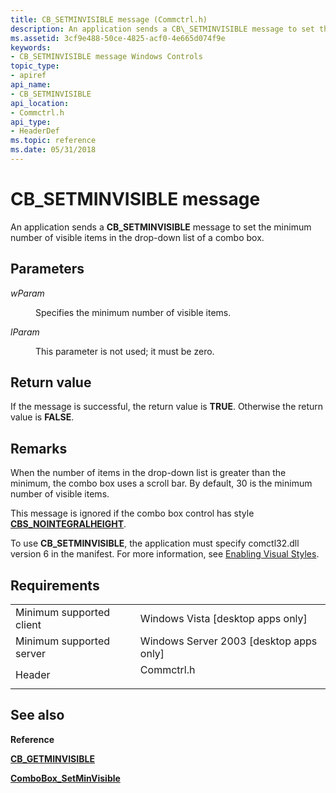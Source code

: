 ```yaml
---
title: CB_SETMINVISIBLE message (Commctrl.h)
description: An application sends a CB\_SETMINVISIBLE message to set the minimum number of visible items in the drop-down list of a combo box.
ms.assetid: 3cf9e488-50ce-4825-acf0-4e665d074f9e
keywords:
- CB_SETMINVISIBLE message Windows Controls
topic_type:
- apiref
api_name:
- CB_SETMINVISIBLE
api_location:
- Commctrl.h
api_type:
- HeaderDef
ms.topic: reference
ms.date: 05/31/2018
---
```


# CB\_SETMINVISIBLE message

An application sends a **CB\_SETMINVISIBLE** message to set the minimum number of visible items in the drop-down list of a combo box.

## Parameters

<dl> <dt>

*wParam* 
</dt> <dd>

Specifies the minimum number of visible items.

</dd> <dt>

*lParam* 
</dt> <dd>

This parameter is not used; it must be zero.

</dd> </dl>

## Return value

If the message is successful, the return value is **TRUE**. Otherwise the return value is **FALSE**.

## Remarks

When the number of items in the drop-down list is greater than the minimum, the combo box uses a scroll bar. By default, 30 is the minimum number of visible items.

This message is ignored if the combo box control has style [**CBS\_NOINTEGRALHEIGHT**](combo-box-styles.md).

To use **CB\_SETMINVISIBLE**, the application must specify comctl32.dll version 6 in the manifest. For more information, see [Enabling Visual Styles](cookbook-overview.md).

## Requirements



|                                     |                                                                                       |
|-------------------------------------|---------------------------------------------------------------------------------------|
| Minimum supported client<br/> | Windows Vista \[desktop apps only\]<br/>                                        |
| Minimum supported server<br/> | Windows Server 2003 \[desktop apps only\]<br/>                                  |
| Header<br/>                   | <dl> <dt>Commctrl.h</dt> </dl> |



## See also

<dl> <dt>

**Reference**
</dt> <dt>

[**CB\_GETMINVISIBLE**](cb-getminvisible.md)
</dt> <dt>

[**ComboBox\_SetMinVisible**](/windows/desktop/api/Commctrl/nf-commctrl-combobox_setminvisible)
</dt> </dl>

 

 





